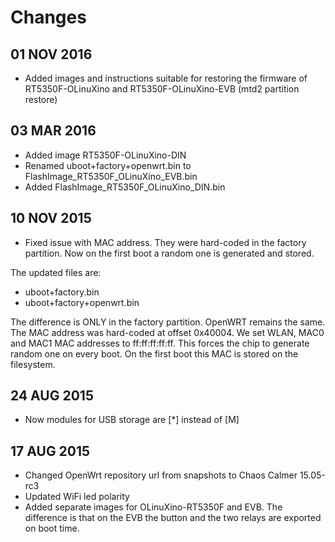 # Changes

## 01 NOV 2016

* Added images and instructions suitable for restoring the firmware of RT5350F-OLinuXino and RT5350F-OLinuXino-EVB (mtd2 partition restore)

## 03 MAR 2016

* Added image RT5350F-OLinuXino-DIN
* Renamed uboot+factory+openwrt.bin to FlashImage_RT5350F_OLinuXino_EVB.bin
* Added FlashImage_RT5350F_OLinuXino_DIN.bin

## 10 NOV 2015

* Fixed issue with MAC address.
They were hard-coded in the factory partition.
Now on the first boot a random one is generated and stored.

The updated files are:
- uboot+factory.bin
- uboot+factory+openwrt.bin

The difference is ONLY in the factory partition.
OpenWRT remains the same.
The MAC address was hard-coded at offset 0x40004.
We set WLAN,
MAC0 and MAC1 MAC addresses to ff:ff:ff:ff:ff.
This forces the chip to generate random one on every boot.
On the first boot this MAC is stored on the filesystem.

## 24 AUG 2015

* Now modules for USB storage are [*] instead of [M]

## 17 AUG 2015

* Changed OpenWrt repository url from snapshots to Chaos Calmer 15.05-rc3
* Updated WiFi led polarity
* Added separate images for OLinuXino-RT5350F and EVB.
The difference is that on the EVB the button and the two relays are exported on boot time.